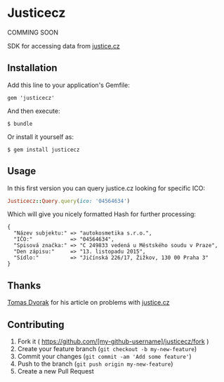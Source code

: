 # Justicecz

COMMING SOON

SDK for accessing data from [justice.cz](https://or.justice.cz/ias/ui/rejstrik-$firma)

## Installation

Add this line to your application's Gemfile:

    gem 'justicecz'

And then execute:

    $ bundle

Or install it yourself as:

    $ gem install justicecz

## Usage

In this first version you can query justice.cz looking for specific ICO:

```ruby
Justicecz::Query.query(ico: '04564634')
```

Which will give you nicely formatted Hash for further processing:

```
{
  "Název subjektu:" => "autokosmetika s.r.o.",
  "IČO:"            => "04564634",
  "Spisová značka:" => "C 249833 vedená u Městského soudu v Praze",
  "Den zápisu:"     => "13. listopadu 2015",
  "Sídlo:"          => "Jičínská 226/17, Žižkov, 130 00 Praha 3"
}
```


## Thanks

[Tomas Dvorak](https://github.com/todvora) for his article on problems with [justice.cz](https://www.tomas-dvorak.cz/posts/nacitani-dat-z-obchodniho-rejstriku-justicecz/)

## Contributing

1. Fork it ( https://github.com/[my-github-username]/justicecz/fork )
2. Create your feature branch (`git checkout -b my-new-feature`)
3. Commit your changes (`git commit -am 'Add some feature'`)
4. Push to the branch (`git push origin my-new-feature`)
5. Create a new Pull Request
